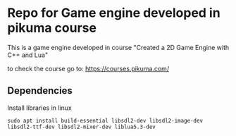# Repo for Game engine developed in pikuma course

 This is a game engine developed in course
 "Created a 2D Game Engine with C++ and Lua"

 to check the course go to:
 https://courses.pikuma.com/

 ## Dependencies
 Install libraries in linux
 ```
 sudo apt install build-essential libsdl2-dev libsdl2-image-dev libsdl2-ttf-dev libsdl2-mixer-dev liblua5.3-dev
 ```